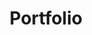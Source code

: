 ---
tags: projects
title: Portfolio
description: My personal Portfolio
link: https://davidmoll.net
code: https://github.com/Akashic101/portfolio
techstack:
    - 11ty
    - Markdown
    - Nunjucks
    - HTML5
    - Tailwind
    - Cloudflare Tunnels
    - selfhosted
---